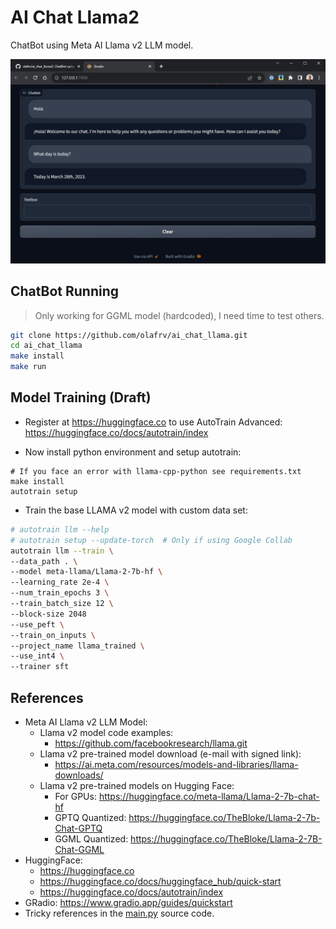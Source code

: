 # AI Chat Llama2

ChatBot using Meta AI Llama v2 LLM model.

<a href="ai_chat_llama2.png"><img src="ai_chat_llama2.png"></a> 

## ChatBot Running

> Only working for GGML model (hardcoded), I need time to test others.

```bash
git clone https://github.com/olafrv/ai_chat_llama.git
cd ai_chat_llama
make install
make run
```

## Model Training (Draft)

* Register at https://huggingface.co to use AutoTrain Advanced:
https://huggingface.co/docs/autotrain/index

* Now install python environment and setup autotrain:
```
# If you face an error with llama-cpp-python see requirements.txt
make install
autotrain setup
```

* Train the base LLAMA v2 model with custom data set:
```bash
# autotrain llm --help
# autotrain setup --update-torch  # Only if using Google Collab
autotrain llm --train \
--data_path . \
--model meta-llama/Llama-2-7b-hf \
--learning_rate 2e-4 \
--num_train_epochs 3 \
--train_batch_size 12 \ 
--block-size 2048
--use_peft \
--train_on_inputs \
--project_name llama_trained \
--use_int4 \
--trainer sft
```

## References

* Meta AI Llama v2 LLM Model:
  * Llama v2 model code examples: 
    * https://github.com/facebookresearch/llama.git
  * Llama v2 pre-trained model download (e-mail with signed link):
    * https://ai.meta.com/resources/models-and-libraries/llama-downloads/
  * Llama v2 pre-trained models on Hugging Face: 
    * For GPUs: https://huggingface.co/meta-llama/Llama-2-7b-chat-hf
    * GPTQ Quantized: https://huggingface.co/TheBloke/Llama-2-7b-Chat-GPTQ
    * GGML Quantized: https://huggingface.co/TheBloke/Llama-2-7B-Chat-GGML
* HuggingFace:
  * https://huggingface.co
  * https://huggingface.co/docs/huggingface_hub/quick-start
  * https://huggingface.co/docs/autotrain/index
* GRadio: https://www.gradio.app/guides/quickstart
* Tricky references in the [main.py](main.py) source code.
